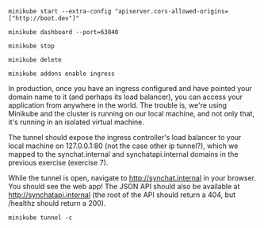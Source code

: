 ```shell
minikube start --extra-config "apiserver.cors-allowed-origins=["http://boot.dev"]"
```

```shell
minikube dashboard --port=63840
```

```shell
minikube stop
```

```shell
minikube delete
```

```shell
minikube addons enable ingress
```

In production, once you have an ingress configured and have pointed your domain name to it (and perhaps its load balancer), you can access your application from anywhere in the world. The trouble is, we're using Minikube and the cluster is running on our local machine, and not only that, it's running in an isolated virtual machine.

The tunnel should expose the ingress controller's load balancer to your local machine on 127.0.0.1:80 (not the case other ip tunnel?), which we mapped to the synchat.internal and synchatapi.internal domains in the previous exercise (exercise 7).

While the tunnel is open, navigate to http://synchat.internal in your browser. You should see the web app! The JSON API should also be available at http://synchatapi.internal (the root of the API should return a 404, but /healthz should return a 200).
```shell
minikube tunnel -c
```